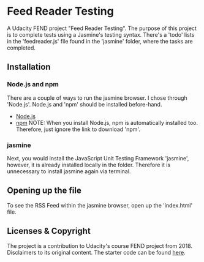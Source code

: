 
# Feed Reader Testing

A Udacity FEND project "Feed Reader Testing". The purpose of this project is to complete tests using a Jasmine's testing syntax. There's a 'todo' lists in the 'feedreader.js' file found in the 'jasmine' folder, where the tasks are completed.

## Installation

### Node.js and npm

There are a couple of ways to run the jasmine browser. I chose through 'Node.js'. Node.js and 'npm' should be installed before-hand.
* [Node.js](https://nodejs.org/en/)
* [npm](https://www.npmjs.com/get-npm)
NOTE: When you install Node.js, npm is automatically installed too. Therefore, just ignore the link to download 'npm'.

### jasmine

Next, you would install the JavaScript Unit Testing Framework 'jasmine', however, it is already installed locally in the folder. Therefore it is unnecessary to install jasmine again via terminal.

## Opening up the file

To see the RSS Feed within the jasmine browser, open up the 'index.html' file.


## Licenses & Copyright

The project is a contribution to Udacity's course FEND project from 2018. Disclaimers to its original content. The starter code can be found [here](https://github.com/udacity/frontend-nanodegree-feedreader).
